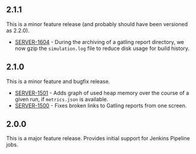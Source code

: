 ## 2.1.1

This is a minor feature release (and probably should have been versioned as 2.2.0).

* [SERVER-1604](https://tickets.puppetlabs.com/browse/SERVER-1604) - During the
  archiving of a gatling report directory, we now gzip the `simulation.log` file
  to reduce disk usage for build history.

## 2.1.0

This is a minor feature and bugfix release. 

* [SERVER-1501](https://tickets.puppetlabs.com/browse/SERVER-1501) - Adds graph
  of used heap memory over the course of a given run, if `metrics.json` is
  available.
* [SERVER-1500](https://tickets.puppetlabs.com/browse/SERVER-1500) - Fixes broken
  links to Gatling reports from one screen.

## 2.0.0

This is a major feature release.  Provides initial support for Jenkins Pipeline
jobs.
